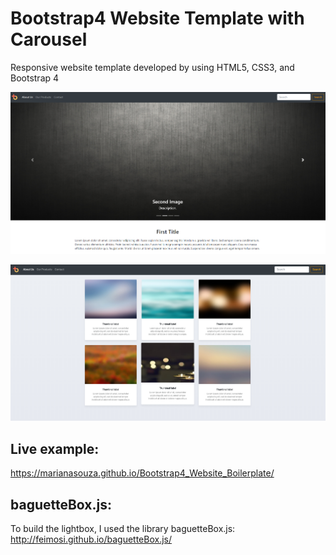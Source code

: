 # Bootstrap4 Website Template with Carousel

Responsive website template developed by using HTML5, CSS3, and Bootstrap 4


![Project Image](https://github.com/MarianaSouza/Bootstrap4_Website_Boilerplate/blob/master/img/project.PNG)

![Project Image2](https://github.com/MarianaSouza/Bootstrap4_Website_Boilerplate/blob/master/img/project_gallery.PNG)



## Live example:

 https://marianasouza.github.io/Bootstrap4_Website_Boilerplate/


## baguetteBox.js:

To build the lightbox, I used the library baguetteBox.js:
http://feimosi.github.io/baguetteBox.js/
